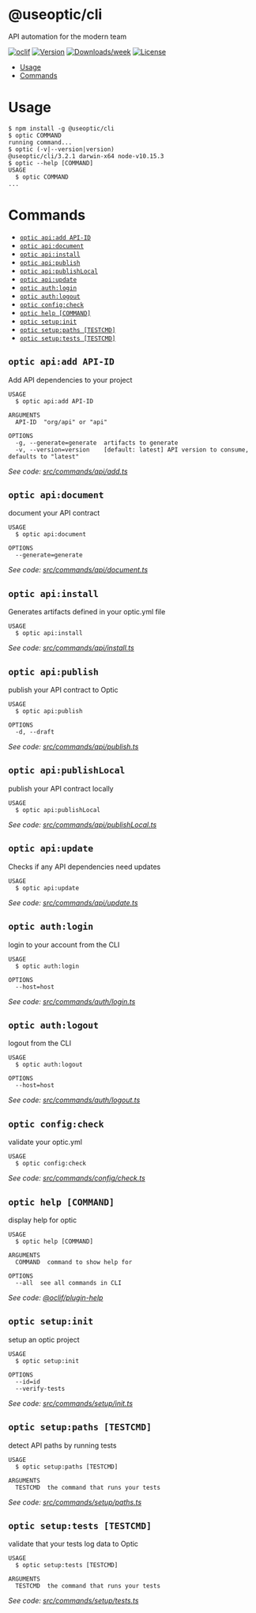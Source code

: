 @useoptic/cli
=============

API automation for the modern team

[![oclif](https://img.shields.io/badge/cli-oclif-brightgreen.svg)](https://oclif.io)
[![Version](https://img.shields.io/npm/v/@useoptic/cli.svg)](https://npmjs.org/package/@useoptic/cli)
[![Downloads/week](https://img.shields.io/npm/dw/@useoptic/cli.svg)](https://npmjs.org/package/@useoptic/cli)
[![License](https://img.shields.io/npm/l/@useoptic/cli.svg)](https://github.com/opticdev/optic/blob/master/package.json)

<!-- toc -->
* [Usage](#usage)
* [Commands](#commands)
<!-- tocstop -->
# Usage
<!-- usage -->
```sh-session
$ npm install -g @useoptic/cli
$ optic COMMAND
running command...
$ optic (-v|--version|version)
@useoptic/cli/3.2.1 darwin-x64 node-v10.15.3
$ optic --help [COMMAND]
USAGE
  $ optic COMMAND
...
```
<!-- usagestop -->
# Commands
<!-- commands -->
* [`optic api:add API-ID`](#optic-apiadd-api-id)
* [`optic api:document`](#optic-apidocument)
* [`optic api:install`](#optic-apiinstall)
* [`optic api:publish`](#optic-apipublish)
* [`optic api:publishLocal`](#optic-apipublishlocal)
* [`optic api:update`](#optic-apiupdate)
* [`optic auth:login`](#optic-authlogin)
* [`optic auth:logout`](#optic-authlogout)
* [`optic config:check`](#optic-configcheck)
* [`optic help [COMMAND]`](#optic-help-command)
* [`optic setup:init`](#optic-setupinit)
* [`optic setup:paths [TESTCMD]`](#optic-setuppaths-testcmd)
* [`optic setup:tests [TESTCMD]`](#optic-setuptests-testcmd)

## `optic api:add API-ID`

Add API dependencies to your project

```
USAGE
  $ optic api:add API-ID

ARGUMENTS
  API-ID  "org/api" or "api"

OPTIONS
  -g, --generate=generate  artifacts to generate
  -v, --version=version    [default: latest] API version to consume, defaults to "latest"
```

_See code: [src/commands/api/add.ts](https://github.com/opticdev/optic-cli/blob/v3.2.1/src/commands/api/add.ts)_

## `optic api:document`

document your API contract

```
USAGE
  $ optic api:document

OPTIONS
  --generate=generate
```

_See code: [src/commands/api/document.ts](https://github.com/opticdev/optic-cli/blob/v3.2.1/src/commands/api/document.ts)_

## `optic api:install`

Generates artifacts defined in your optic.yml file

```
USAGE
  $ optic api:install
```

_See code: [src/commands/api/install.ts](https://github.com/opticdev/optic-cli/blob/v3.2.1/src/commands/api/install.ts)_

## `optic api:publish`

publish your API contract to Optic

```
USAGE
  $ optic api:publish

OPTIONS
  -d, --draft
```

_See code: [src/commands/api/publish.ts](https://github.com/opticdev/optic-cli/blob/v3.2.1/src/commands/api/publish.ts)_

## `optic api:publishLocal`

publish your API contract locally

```
USAGE
  $ optic api:publishLocal
```

_See code: [src/commands/api/publishLocal.ts](https://github.com/opticdev/optic-cli/blob/v3.2.1/src/commands/api/publishLocal.ts)_

## `optic api:update`

Checks if any API dependencies need updates

```
USAGE
  $ optic api:update
```

_See code: [src/commands/api/update.ts](https://github.com/opticdev/optic-cli/blob/v3.2.1/src/commands/api/update.ts)_

## `optic auth:login`

login to your account from the CLI

```
USAGE
  $ optic auth:login

OPTIONS
  --host=host
```

_See code: [src/commands/auth/login.ts](https://github.com/opticdev/optic-cli/blob/v3.2.1/src/commands/auth/login.ts)_

## `optic auth:logout`

logout from the CLI

```
USAGE
  $ optic auth:logout

OPTIONS
  --host=host
```

_See code: [src/commands/auth/logout.ts](https://github.com/opticdev/optic-cli/blob/v3.2.1/src/commands/auth/logout.ts)_

## `optic config:check`

validate your optic.yml

```
USAGE
  $ optic config:check
```

_See code: [src/commands/config/check.ts](https://github.com/opticdev/optic-cli/blob/v3.2.1/src/commands/config/check.ts)_

## `optic help [COMMAND]`

display help for optic

```
USAGE
  $ optic help [COMMAND]

ARGUMENTS
  COMMAND  command to show help for

OPTIONS
  --all  see all commands in CLI
```

_See code: [@oclif/plugin-help](https://github.com/oclif/plugin-help/blob/v2.1.6/src/commands/help.ts)_

## `optic setup:init`

setup an optic project

```
USAGE
  $ optic setup:init

OPTIONS
  --id=id
  --verify-tests
```

_See code: [src/commands/setup/init.ts](https://github.com/opticdev/optic-cli/blob/v3.2.1/src/commands/setup/init.ts)_

## `optic setup:paths [TESTCMD]`

detect API paths by running tests

```
USAGE
  $ optic setup:paths [TESTCMD]

ARGUMENTS
  TESTCMD  the command that runs your tests
```

_See code: [src/commands/setup/paths.ts](https://github.com/opticdev/optic-cli/blob/v3.2.1/src/commands/setup/paths.ts)_

## `optic setup:tests [TESTCMD]`

validate that your tests log data to Optic

```
USAGE
  $ optic setup:tests [TESTCMD]

ARGUMENTS
  TESTCMD  the command that runs your tests
```

_See code: [src/commands/setup/tests.ts](https://github.com/opticdev/optic-cli/blob/v3.2.1/src/commands/setup/tests.ts)_
<!-- commandsstop -->
